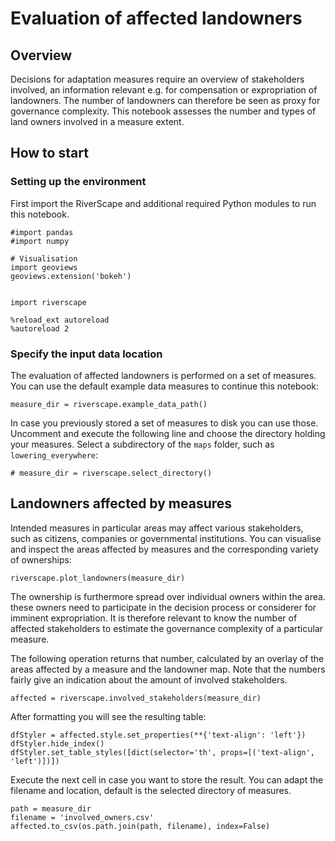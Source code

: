 # Evaluation of affected landowners

## Overview

Decisions for adaptation measures require an overview of stakeholders involved,
an information relevant e.g. for compensation or expropriation of landowners.
The number of landowners can therefore be seen as proxy for governance complexity.
This notebook assesses the number and types of land owners involved in a measure extent.



## How to start


### Setting up the environment

First import the RiverScape and additional required Python modules to run this notebook.


``` code
#import pandas
#import numpy

# Visualisation
import geoviews
geoviews.extension('bokeh')


import riverscape

%reload_ext autoreload
%autoreload 2
```


### Specify the input data location

The evaluation of affected landowners is performed on a set of measures.
You can use the default example data measures to continue this notebook:

``` code
measure_dir = riverscape.example_data_path()
```

<!-- that you defined in the intervention planning notebook. -->

In case you previously stored a set of measures to disk you can use those.
Uncomment and execute the following line and choose the directory holding your measures.
Select a subdirectory of the ``maps`` folder, such as ``lowering_everywhere``:

<!-- choose a directory holding the measures that you want to evaluate. -->

``` code
# measure_dir = riverscape.select_directory()
```

## Landowners affected by measures

Intended measures in particular areas may affect various stakeholders, such as citizens, companies or governmental institutions.
You can visualise and inspect the areas affected by measures and the corresponding variety of ownerships:

<!--
Example is shown in the figure,
on the left potential areas of a measure are shown,
on the right an impression of the variety of ownerships.-->

``` code
riverscape.plot_landowners(measure_dir)
```


The ownership is furthermore spread over individual owners within the area.
these owners need to participate in the decision process or considerer for imminent expropriation.
It is therefore relevant to know the number of affected stakeholders to estimate the governance complexity of a particular measure.




The following operation returns that number, calculated by an overlay of the areas affected by a measure and the landowner map.
Note that the numbers fairly give an indication about the amount of involved stakeholders.


``` code
affected = riverscape.involved_stakeholders(measure_dir)
```


After formatting you will see the resulting table:



``` code
dfStyler = affected.style.set_properties(**{'text-align': 'left'})
dfStyler.hide_index()
dfStyler.set_table_styles([dict(selector='th', props=[('text-align', 'left')])])
```



Execute the next cell in case you want to store the result.
You can adapt the filename and location, default is the selected directory of measures.


``` code
path = measure_dir
filename = 'involved_owners.csv'
affected.to_csv(os.path.join(path, filename), index=False)
```

